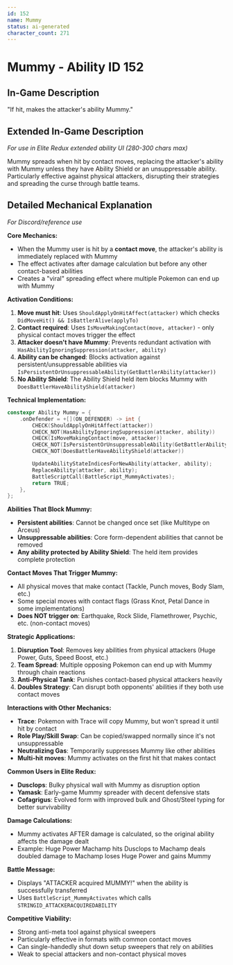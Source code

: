 ```yaml
---
id: 152
name: Mummy
status: ai-generated
character_count: 271
---
```


# Mummy - Ability ID 152

## In-Game Description
"If hit, makes the attacker's ability Mummy."

## Extended In-Game Description
*For use in Elite Redux extended ability UI (280-300 chars max)*

Mummy spreads when hit by contact moves, replacing the attacker's ability with Mummy unless they have Ability Shield or an unsuppressable ability. Particularly effective against physical attackers, disrupting their strategies and spreading the curse through battle teams.

## Detailed Mechanical Explanation
*For Discord/reference use*

**Core Mechanics:**
- When the Mummy user is hit by a **contact move**, the attacker's ability is immediately replaced with Mummy
- The effect activates after damage calculation but before any other contact-based abilities
- Creates a "viral" spreading effect where multiple Pokemon can end up with Mummy

**Activation Conditions:**
1. **Move must hit**: Uses `ShouldApplyOnHitAffect(attacker)` which checks `DidMoveHit() && IsBattlerAlive(applyTo)`
2. **Contact required**: Uses `IsMoveMakingContact(move, attacker)` - only physical contact moves trigger the effect
3. **Attacker doesn't have Mummy**: Prevents redundant activation with `HasAbilityIgnoringSuppression(attacker, ability)`
4. **Ability can be changed**: Blocks activation against persistent/unsuppressable abilities via `IsPersistentOrUnsuppressableAbility(GetBattlerAbility(attacker))`
5. **No Ability Shield**: The Ability Shield held item blocks Mummy with `DoesBattlerHaveAbilityShield(attacker)`

**Technical Implementation:**
```cpp
constexpr Ability Mummy = {
    .onDefender = +[](ON_DEFENDER) -> int {
        CHECK(ShouldApplyOnHitAffect(attacker))
        CHECK_NOT(HasAbilityIgnoringSuppression(attacker, ability))
        CHECK(IsMoveMakingContact(move, attacker))
        CHECK_NOT(IsPersistentOrUnsuppressableAbility(GetBattlerAbility(attacker)))
        CHECK_NOT(DoesBattlerHaveAbilityShield(attacker))

        UpdateAbilityStateIndicesForNewAbility(attacker, ability);
        ReplaceAbility(attacker, ability);
        BattleScriptCall(BattleScript_MummyActivates);
        return TRUE;
    },
};
```

**Abilities That Block Mummy:**
- **Persistent abilities**: Cannot be changed once set (like Multitype on Arceus)
- **Unsuppressable abilities**: Core form-dependent abilities that cannot be removed
- **Any ability protected by Ability Shield**: The held item provides complete protection

**Contact Moves That Trigger Mummy:**
- All physical moves that make contact (Tackle, Punch moves, Body Slam, etc.)
- Some special moves with contact flags (Grass Knot, Petal Dance in some implementations)
- **Does NOT trigger on**: Earthquake, Rock Slide, Flamethrower, Psychic, etc. (non-contact moves)

**Strategic Applications:**
1. **Disruption Tool**: Removes key abilities from physical attackers (Huge Power, Guts, Speed Boost, etc.)
2. **Team Spread**: Multiple opposing Pokemon can end up with Mummy through chain reactions
3. **Anti-Physical Tank**: Punishes contact-based physical attackers heavily
4. **Doubles Strategy**: Can disrupt both opponents' abilities if they both use contact moves

**Interactions with Other Mechanics:**
- **Trace**: Pokemon with Trace will copy Mummy, but won't spread it until hit by contact
- **Role Play/Skill Swap**: Can be copied/swapped normally since it's not unsuppressable
- **Neutralizing Gas**: Temporarily suppresses Mummy like other abilities
- **Multi-hit moves**: Mummy activates on the first hit that makes contact

**Common Users in Elite Redux:**
- **Dusclops**: Bulky physical wall with Mummy as disruption option
- **Yamask**: Early-game Mummy spreader with decent defensive stats
- **Cofagrigus**: Evolved form with improved bulk and Ghost/Steel typing for better survivability

**Damage Calculations:**
- Mummy activates AFTER damage is calculated, so the original ability affects the damage dealt
- Example: Huge Power Machamp hits Dusclops to Machamp deals doubled damage to Machamp loses Huge Power and gains Mummy

**Battle Message:**
- Displays "ATTACKER acquired MUMMY!" when the ability is successfully transferred
- Uses `BattleScript_MummyActivates` which calls `STRINGID_ATTACKERACQUIREDABILITY`

**Competitive Viability:**
- Strong anti-meta tool against physical sweepers
- Particularly effective in formats with common contact moves
- Can single-handedly shut down setup sweepers that rely on abilities
- Weak to special attackers and non-contact physical moves